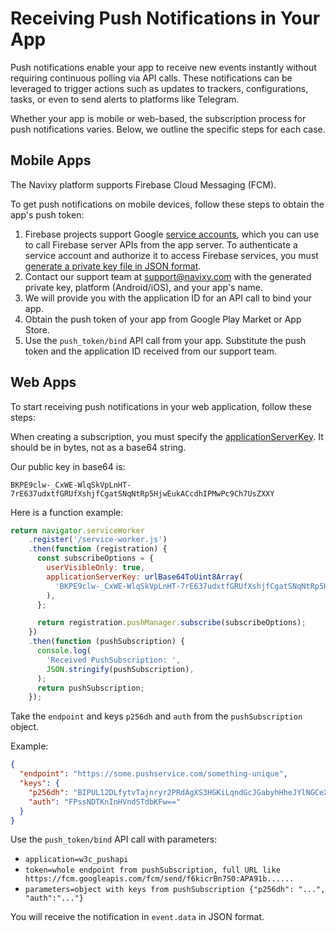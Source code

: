 # Receiving Push Notifications in Your App
Push notifications enable your app to receive new events instantly without requiring continuous polling via API calls. These notifications can be leveraged to trigger actions such as updates to trackers, configurations, tasks, or even to send alerts to platforms like Telegram.

Whether your app is mobile or web-based, the subscription process for push notifications varies. Below, we outline the specific steps for each case.

## Mobile Apps

The Navixy platform supports Firebase Cloud Messaging (FCM).

To get push notifications on mobile devices, follow these steps to obtain the app's push token:

1. Firebase projects support Google [service accounts](https://console.firebase.google.com/project/_/settings/serviceaccounts/adminsdk), which you can use to call Firebase server APIs from the app server. To authenticate a service account and authorize it to access Firebase services, you must [generate a private key file in JSON format](https://firebase.google.com/docs/cloud-messaging/auth-server#provide-credentials-manually).
2. Contact our support team at support@navixy.com with the generated private key, platform (Android/iOS), and your app's name.
3. We will provide you with the application ID for an API call to bind your app.
4. Obtain the push token of your app from Google Play Market or App Store.
5. Use the `push_token/bind` API call from your app. Substitute the push token and the application ID received from our support team.

## Web Apps

To start receiving push notifications in your web application, follow these steps:

When creating a subscription, you must specify the [applicationServerKey](https://web.dev/push-notifications-subscribing-a-user/#applicationserverkey-option). It should be in bytes, not as a base64 string.

Our public key in base64 is:
```
BKPE9clw-_CxWE-WlqSkVpLnHT-7rE637udxtfGRUfXshjfCgatSNqNtRp5HjwEukACcdhIPMwPc9Ch7UsZXXY
```

Here is a function example:

```js
return navigator.serviceWorker
    .register('/service-worker.js')
    .then(function (registration) {
      const subscribeOptions = {
        userVisibleOnly: true,
        applicationServerKey: urlBase64ToUint8Array(
          'BKPE9clw-_CxWE-WlqSkVpLnHT-7rE637udxtfGRUfXshjfCgatSNqNtRp5HjwEukACcdhIPMwPXc9Ch7UsZXxY'
        ),
      };

      return registration.pushManager.subscribe(subscribeOptions);
    })
    .then(function (pushSubscription) {
      console.log(
        'Received PushSubscription: ',
        JSON.stringify(pushSubscription),
      );
      return pushSubscription;
    });
```

Take the `endpoint` and keys `p256dh` and `auth` from the `pushSubscription` object.

Example:
```json
{
  "endpoint": "https://some.pushservice.com/something-unique",
  "keys": {
    "p256dh": "BIPUL12DLfytvTajnryr2PRdAgXS3HGKiLqndGcJGabyhHheJYlNGCeXl1dn18gSJ1WAkAPIxr4gK0_dQds4yiI=",
    "auth": "FPssNDTKnInHVndSTdbKFw=="
  }
}
```

Use the `push_token/bind` API call with parameters:

- `application=w3c_pushapi`
- `token=whole endpoint from pushSubscription, full URL like https://fcm.googleapis.com/fcm/send/f6kicrBn7S0:APA91b......`
- `parameters=object with keys from pushSubscription {"p256dh": "...", "auth":"..."}`

You will receive the notification in `event.data` in JSON format.